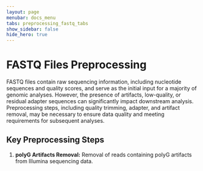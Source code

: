 ```yaml
---
layout: page
menubar: docs_menu
tabs: preprocessing_fastq_tabs
show_sidebar: false
hide_hero: true
---
```


# FASTQ Files Preprocessing

FASTQ files contain raw sequencing information, including nucleotide sequences and quality scores, and serve as the initial input for a majority of genomic analyses. However, the presence of artifacts, low-quality, or residual adapter sequences can significantly impact downstream analysis. Preprocessing steps, including quality trimming, adapter, and artifact removal, may be necessary to ensure data quality and meeting requirements for subsequent analyses.


## Key Preprocessing Steps

1. **polyG Artifacts Removal:** Removal of reads containing polyG artifacts from Illumina sequencing data.
